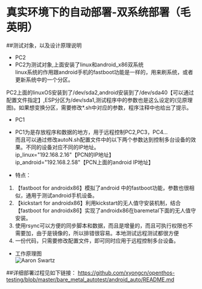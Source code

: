 # 真实环境下的自动部署-双系统部署（毛英明）
##测试对象，以及设计原理说明
* PC2  
* PC2为测试对象,上面安装了linux和android_x86双系统  
   linux系统的作用跟android手机的fastboot功能是一样的，用来刷系统，或者更新系统中的一个分区。

 PC2上面的linuxOS安装到了/dev/sda2,android安装到了/dev/sda40【可以通过配置文件指定】,ESP分区为/dev/sda1,测试程序中的参数也是这么设定的(见原理图)。如果想变换分区，需要修改*.sh中对应的参数，程序注释中也给出了提示。   
* PC1  
* PC1为是存放程序和数据的地方，用于远程控制PC2,PC3，PC4...  
而且可以通过修改autoN.sh配置文件中的以下两个参数达到控制多台设备的效果。不同的设备对应不同的IP地址。  
ip_linux="192.168.2.16"【PCN的IP地址】  
ip_android="192.168.2.58"【PCN上面的android IP地址】  

* 特点：
 1. 【fastboot for androidx86】模拟了android 中的fastboot功能，参数也很相似，通用于测试android手机设备。  
 2. 【kickstart for androidx86】利用kickstart的无人值守安装机制，结合【fastboot for androidx86】实现了androidx86在baremetal下面的无人值守安装。
 2. 使用rsync可以方便的同步脚本和数据，而且是增量的，而且可执行权限也不需要加，由于是镜像的，所以排错很容易。本地测试远程测试都很方便 
 3. 一份代码，只需要修改配置文件，即可同时应用于远程控制多台设备。  


* 工作原理图  
![Aaron Swartz](https://raw.githubusercontent.com/xyongcn/openthos-testing/master/bare_metal_autotest/android_auto/android_x86%E7%9C%9F%E5%AE%9E%E6%9C%BA%E5%99%A8%E8%87%AA%E5%8A%A8%E6%B5%8B%E8%AF%95%E6%A1%86%E6%9E%B6.JPG)

##详细部署过程见如下链接：
https://github.com/xyongcn/openthos-testing/blob/master/bare_metal_autotest/android_auto/README.md
